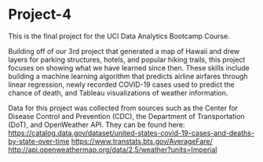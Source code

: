 # Project-4

This is the final project for the UCI Data Analytics Bootcamp Course.

Building off of our 3rd project that generated a map of Hawaii and drew layers for parking structures, hotels, and popular hiking trails, this project focuses on showing what we have learned since then. These skills include building a machine learning algorithm that predicts airline airfares through linear regression, newly recorded COVID-19 cases used to predict the chance of death, and Tableau visualizations of weather information.

Data for this project was collected from sources such as the Center for Disease Control and Prevention (CDC), the Department of Transportation (DoT), and OpenWeather API. They can be found here:
https://catalog.data.gov/dataset/united-states-covid-19-cases-and-deaths-by-state-over-time
https://www.transtats.bts.gov/AverageFare/
http://api.openweathermap.org/data/2.5/weather?units=Imperial
